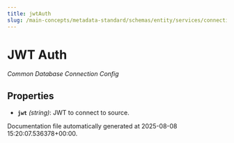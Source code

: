 ```yaml
---
title: jwtAuth
slug: /main-concepts/metadata-standard/schemas/entity/services/connections/database/common/jwtauth
---
```


# JWT Auth

*Common Database Connection Config*

## Properties

- **`jwt`** *(string)*: JWT to connect to source.


Documentation file automatically generated at 2025-08-08 15:20:07.536378+00:00.
